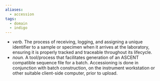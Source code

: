 ```yaml
---
aliases:
  - accession
tags:
  - domain
  - indigo
---
```

* *verb.* The process of receiving, logging, and assigning a unique identifier to a sample or specimen when it arrives at the laboratory, ensuring it is properly tracked and traceable throughout its lifecycle.
* *noun.* A tool/process that facilitates generation of an ASCENT compatible sequence file for a batch. Accessioning is done in conjunction with batch construction, on the instrument workstation or other suitable client-side computer, prior to upload.
